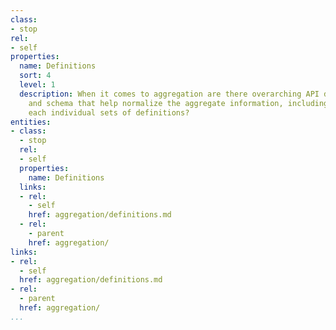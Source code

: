 ```yaml
---
class:
- stop
rel:
- self
properties:
  name: Definitions
  sort: 4
  level: 1
  description: When it comes to aggregation are there overarching API definitions
    and schema that help normalize the aggregate information, including mappings to
    each individual sets of definitions?
entities:
- class:
  - stop
  rel:
  - self
  properties:
    name: Definitions
  links:
  - rel:
    - self
    href: aggregation/definitions.md
  - rel:
    - parent
    href: aggregation/
links:
- rel:
  - self
  href: aggregation/definitions.md
- rel:
  - parent
  href: aggregation/
...
```


